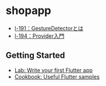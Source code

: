 # shopapp
- [l-191：GestureDetectorとは](https://www.youtube.com/watch?v=WhVXkCFPmK4)
- [l-194：Provider入門](https://zenn.dev/naoya_maeda/articles/01e51841d6fb8b)

## Getting Started
- [Lab: Write your first Flutter app](https://docs.flutter.dev/get-started/codelab)
- [Cookbook: Useful Flutter samples](https://docs.flutter.dev/cookbook)
